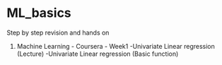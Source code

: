 # ML_basics
Step by step revision and hands on
1. Machine Learning - Coursera - Week1
  -Univariate Linear regression (Lecture)
  -Univariate Linear regression (Basic function)
  
